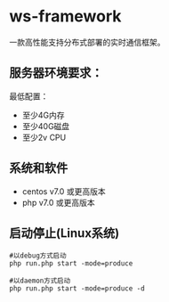 # ws-framework
一款高性能支持分布式部署的实时通信框架。

## 服务器环境要求：

最低配置：
- 至少4G内存
- 至少40G磁盘
- 至少2v CPU

## 系统和软件

- centos v7.0 或更高版本
- php v7.0 或更高版本


## 启动停止(Linux系统)

```
#以debug方式启动
php run.php start -mode=produce

#以daemon方式启动
php run.php start -mode=produce -d
```
